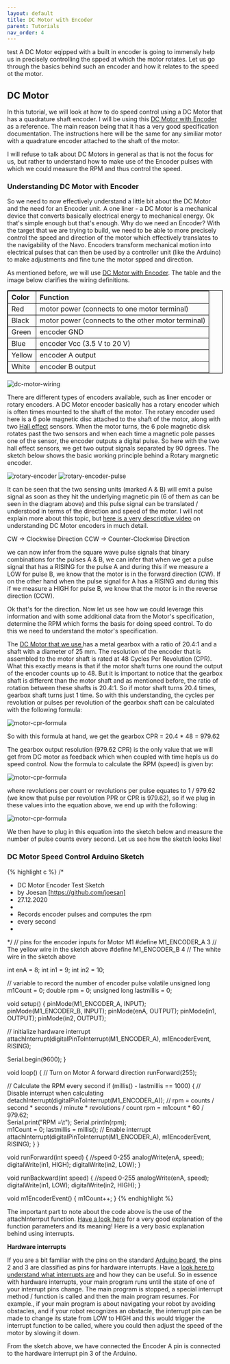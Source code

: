 ```yaml
---
layout: default
title: DC Motor with Encoder
parent: Tutorials
nav_order: 4
---
```

test
A DC Motor eqipped with a built in encoder is going to immensly help us in precisely controlling the spped at which the motor rotates. Let us go through the basics behind such an encoder and how it relates to the speed ot the motor.

## DC Motor

In this tutorial, we will look at how to do speed control using a DC Motor that has a quadrature shaft encoder. I will be using this <a href="https://www.pololu.com/product/4843" target="_blank">DC Motor with Encoder</a> as a reference. The main reason being that it has a very good specification documentation. The instructions here will be the same for any similiar motor with a quadrature encoder attached to the shaft of the motor.

I will refuse to talk about DC Motors in general as that is not the focus for us, but rather to understand how to make use of the Encoder pulses with which we could measure the RPM and thus control the speed.

### Understanding DC Motor with Encoder

So we need to now effectively understand a little bit about the DC Motor and the need for an Encoder unit. A one liner - a DC Motor is a mechanical device that converts basically electrical energy to mechanical energy. Ok that's simple enough but that's enough. Why do we need an Encoder? With the target that we are trying to build, we need to be able to more precisely control the speed and direction of the motor which effectively translates to the navigability of the Navo. Encoders transform mechanical motion into electrical pulses that can then be used by a controller unit (like the Arduino) to make adjustments and fine tune the motor spped and direction. 

As mentioned before, we will use <a href="https://www.pololu.com/product/4843" target="_blank">DC Motor with Encoder</a>. The table and the image below clarifies the wiring definitions.

<table style="width:100%; border: 1px solid black;">
  <tr>
    <th align="left" style="border: 1px solid black;">Color</th>
    <th align="left" style="border: 1px solid black;">Function</th> 
  </tr>
  <tr>
    <td style="border: 1px solid black;">Red</td>
    <td style="border: 1px solid black;">motor power (connects to one motor terminal)</td>
  </tr>
   <tr>
    <td style="border: 1px solid black;">Black</td>
    <td style="border: 1px solid black;">motor power (connects to the other motor terminal)</td>
  </tr>
   <tr>
    <td style="border: 1px solid black;">Green</td>
    <td style="border: 1px solid black;">encoder GND</td>
  </tr>
   <tr>
    <td style="border: 1px solid black;">Blue</td>
    <td style="border: 1px solid black;">encoder Vcc (3.5 V to 20 V)</td>
  </tr>
   <tr>
    <td style="border: 1px solid black;">Yellow</td>
    <td style="border: 1px solid black;">encoder A output</td>
  </tr>
   <tr>
    <td style="border: 1px solid black;">White</td>
    <td style="border: 1px solid black;">encoder B output</td>
  </tr>
</table> 

![dc-motor-wiring](../assets/images/motor/dc-motor-wiring-pololu-25d.png)

There are different types of encoders available, such as liner encoder or rotary encoders. A DC Motor encoder basically has a rotary encoder which is often times mounted to the shaft of the motor. The rotary encoder used here is a 6 pole magnetic disc attached to the shaft of the motor, along with two <a href="https://en.wikipedia.org/wiki/Hall_effect" target="_blank">Hall effect</a> sensors. When the motor turns, the 6 pole magnetic disk rotates past the two sensors and when each time a magnetic pole passes one of the sensor, the encoder outputs a digital pulse. So here with the two hall effect sensors, we get two output signals separated by 90 dgrees. The sketch below shows the basic working principle behind a Rotary margnetic encoder. 

![rotary-encoder](../assets/images/motor/encoder.jpg)
![rotary-encoder-pulse](../assets/images/motor/square-wave.png)

It can be seen that the two sensing units (marked A & B) will emit a pulse signal as soon as they hit the underlying magnetic pin (6 of them as can be seen in the diagram above) and this pulse signal can be translated / understood in terms of the direction and speed of the motor. I will not explain more about this topic, but <a href="https://www.youtube.com/watch?v=dMBrR4gDi3s" target="_blank">here is a very descriptive video</a> on understanding DC Motor encoders in much detail.

CW  -> Clockwise Direction
CCW -> Counter-Clockwise Direction

we can now infer from the square wave pulse signals that binary combinations for the pulses A & B, we can infer that when we get a pulse signal that has a RISING for the pulse A and during this if we measure a LOW for pulse B, we know that the motor is in the forward direction (CW). If on the other hand when the pulse signal for A has a RISING and during this if we measure a HIGH for pulse B, we know that the motor is in the reverse direction (CCW).

Ok that's for the direction. Now let us see how we could leverage this information and with some additional data from the Motor's specification, determine the RPM which forms the basis for doing speed control. To do this we need to understand the motor's specification.

The <a href="https://www.pololu.com/product/4843" target="_blank"> DC Motor that we use </a> has a metal gearbox with a ratio of 20.4:1 and a shaft with a diameter of 25 mm. The resolution of the encoder that is assembled to the motor shaft is rated at 48 Cycles Per Revolution (CPR). What this exactly means is that if the motor shaft turns one round the output of the encoder counts up to 48. But it is important to notice that the gearbox shaft is different than the motor shaft and as mentioned before, the ratio of rotation between these shafts is 20.4:1. So if motor shaft turns 20.4 times, gearbox shaft turns just 1 time. So with this understanding, the cycles per revolution or pulses per revolution of the gearbox shaft can be calculated with the following formula:

![motor-cpr-formula](../assets/images/motor/motor-cpr-formula.png)

So with this formula at hand, we get the gearbox CPR = 20.4 * 48 = 979.62

The gearbox output resolution (979.62 CPR) is the only value that we will get from DC motor as feedback which when coupled with time hepls us do speed control. Now the formula to calculate the RPM (speed) is given by:

![motor-cpr-formula](../assets/images/motor/dc-motor-rpm-formula-1.png)

where revolutions per count or revolutions per pulse equates to 1 / 979.62 (we know that pulse per revolution PPR or CPR is 979.62), so if we plug in these values into the equation above, we end up with the following:

![motor-cpr-formula](../assets/images/motor/dc-motor-rpm-formula-2.png)

We then have to plug in this equation into the sketch below and measure the number of pulse counts every second. Let us see how the sketch looks like!

### DC Motor Speed Control Arduino Sketch

{% highlight c %}
/*
 * DC Motor Encoder Test Sketch
 * by Joesan [https://github.com/joesan]
 * 27.12.2020
 *
 * Records encoder pulses and computes the rpm
 * every second
 *
 */
// pins for the encoder inputs for Motor M1
#define M1_ENCODER_A 3 // The yellow wire in the sketch above
#define M1_ENCODER_B 4 // The white wire in the sketch above

int enA = 8;
int in1 = 9;
int in2 = 10;

// variable to record the number of encoder pulse
volatile unsigned long m1Count = 0;
double rpm = 0;
unsigned long lastmillis = 0;

void setup() {
  pinMode(M1_ENCODER_A, INPUT);
  pinMode(M1_ENCODER_B, INPUT);
  pinMode(enA, OUTPUT);
  pinMode(in1, OUTPUT);
  pinMode(in2, OUTPUT);
  
  // initialize hardware interrupt
  attachInterrupt(digitalPinToInterrupt(M1_ENCODER_A), m1EncoderEvent, RISING);
  
  Serial.begin(9600);
}

void loop() {
  // Turn on Motor A forward direction
  runForward(255);

  // Calculate the RPM every second
  if (millis() - lastmillis == 1000) {
    // Disable interrupt when calculating
    detachInterrupt(digitalPinToInterrupt(M1_ENCODER_A));
    // rpm = counts / second * seconds / minute * revolutions / count
    rpm = m1count * 60 / 979.62;      
    Serial.print("RPM =\t");
    Serial.println(rpm);  
    m1Count = 0;
    lastmillis = millis();
    // Enable interrupt
    attachInterrupt(digitalPinToInterrupt(M1_ENCODER_A), m1EncoderEvent, RISING);
  }
}

void runForward(int speed) { //speed 0-255
  analogWrite(enA, speed);
  digitalWrite(in1, HIGH);
  digitalWrite(in2, LOW);
}

void runBackward(int speed) { //speed 0-255
  analogWrite(enA, speed);
  digitalWrite(in1, LOW);
  digitalWrite(in2, HIGH);
}

void m1EncoderEvent() {
  m1Count++;
}
{% endhighlight %}

The important part to note about the code above is the use of the attachInterrput function. <a href="https://www.allaboutcircuits.com/technical-articles/using-interrupts-on-arduino/" target="_blank">Have a look here</a> for a very good explanation of the function parameters and its meaning! Here is a very basic explanation behind using interrupts.

**Hardware interrupts**

If you are a bit familiar with the pins on the standard <a href="https://www.arduino.cc/en/reference/board" target="_blank">Arduino board</a>, the pins 2 and 3 are classified as pins for hardware interrupts. Have a <a href="https://playground.arduino.cc/Code/Interrupts/" target="_blank">look here to understand what interrupts are</a> and how they can be useful. So in essence with hardware interrupts, your main program runs until the state of one of your interrupt pins change. The main program is stopped, a special interrupt method / function is called and then the main program resumes. For example., if your main program is about navigating your robot by avoiding obstacles, and if your robot recognizes an obstacle, the interrupt pin can be made to change its state from LOW to HIGH and this would trigger the interrupt function to be called, where you could then adjust the speed of the motor by slowing it down.

From the sketch above, we have connected the Encoder A pin is connected to the hardware interrupt pin 3 of the Arduino.
